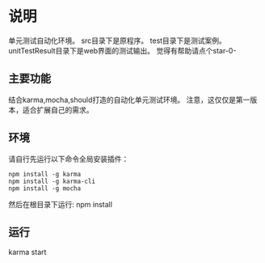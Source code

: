 # 说明

单元测试自动化环境。
src目录下是原程序。
test目录下是测试案例。
unitTestResult目录下是web界面的测试输出。
觉得有帮助请点个star-0-

## 主要功能

结合karma,mocha,should打造的自动化单元测试环境。
注意，这仅仅是第一版本，适合扩展自己的需求。

## 环境

请自行先运行以下命令全局安装插件：

```
npm install -g karma
npm install -g karma-cli
npm install -g mocha

```

然后在根目录下运行:
npm install

## 运行

karma start
